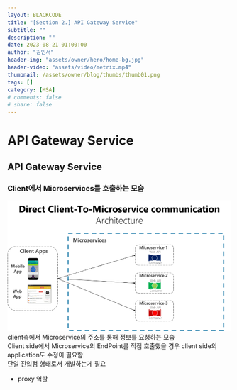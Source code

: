 ```yaml
---
layout: BLACKCODE
title: "[Section 2.] API Gateway Service"
subtitle: ""
description: ""
date: 2023-08-21 01:00:00
author: "김민서"
header-img: "assets/owner/hero/home-bg.jpg"
header-video: "assets/video/metrix.mp4"
thumbnail: /assets/owner/blog/thumbs/thumb01.png
tags: []
category: [MSA]
# comments: false
# share: false
---
```


# API Gateway Service

## API Gateway Service
### Client에서 Microservices를 호출하는 모습
![img](/assets/category/MSA/inflearn/02-01.png)
client측에서 Microservice의 주소를 통해 정보를 요청하는 모습   
Client side에서 Microservice의 EndPoint를 직접 호출했을 경우 client side의 application도 수정이 필요함   
단일 진입점 형태로서 개발하는게 필요

- proxy 역할
